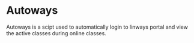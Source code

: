# Autoways

Autoways is a scipt used to automatically login to linways portal and view the active classes during online classes.

